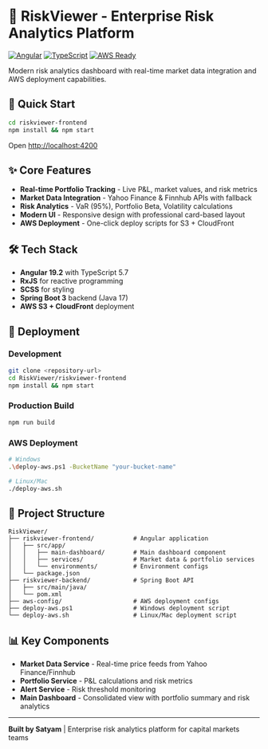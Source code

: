# 🏦 RiskViewer - Enterprise Risk Analytics Platform

[![Angular](https://img.shields.io/badge/Angular-19.2-red)](https://angular.io/)
[![TypeScript](https://img.shields.io/badge/TypeScript-5.7-blue)](https://www.typescriptlang.org/)
[![AWS Ready](https://img.shields.io/badge/AWS-Ready-orange)](https://aws.amazon.com/)

Modern risk analytics dashboard with real-time market data integration and AWS deployment capabilities.

## 🚀 Quick Start
```bash
cd riskviewer-frontend
npm install && npm start
```
Open [http://localhost:4200](http://localhost:4200)

## ✨ Core Features

- **Real-time Portfolio Tracking** - Live P&L, market values, and risk metrics
- **Market Data Integration** - Yahoo Finance & Finnhub APIs with fallback
- **Risk Analytics** - VaR (95%), Portfolio Beta, Volatility calculations
- **Modern UI** - Responsive design with professional card-based layout
- **AWS Deployment** - One-click deploy scripts for S3 + CloudFront

## 🛠️ Tech Stack

- **Angular 19.2** with TypeScript 5.7
- **RxJS** for reactive programming
- **SCSS** for styling
- **Spring Boot 3** backend (Java 17)
- **AWS S3 + CloudFront** deployment

## 🚀 Deployment

### Development
```bash
git clone <repository-url>
cd RiskViewer/riskviewer-frontend
npm install && npm start
```

### Production Build
```bash
npm run build
```

### AWS Deployment
```bash
# Windows
.\deploy-aws.ps1 -BucketName "your-bucket-name"

# Linux/Mac
./deploy-aws.sh
```

## 📁 Project Structure

```
RiskViewer/
├── riskviewer-frontend/           # Angular application
│   ├── src/app/
│   │   ├── main-dashboard/        # Main dashboard component
│   │   ├── services/              # Market data & portfolio services
│   │   └── environments/          # Environment configs
│   └── package.json
├── riskviewer-backend/            # Spring Boot API
│   ├── src/main/java/
│   └── pom.xml
├── aws-config/                    # AWS deployment configs
├── deploy-aws.ps1                 # Windows deployment script
└── deploy-aws.sh                  # Linux/Mac deployment script
```

## 📊 Key Components

- **Market Data Service** - Real-time price feeds from Yahoo Finance/Finnhub
- **Portfolio Service** - P&L calculations and risk metrics
- **Alert Service** - Risk threshold monitoring
- **Main Dashboard** - Consolidated view with portfolio summary and risk analytics

---

**Built by Satyam** | Enterprise risk analytics platform for capital markets teams
